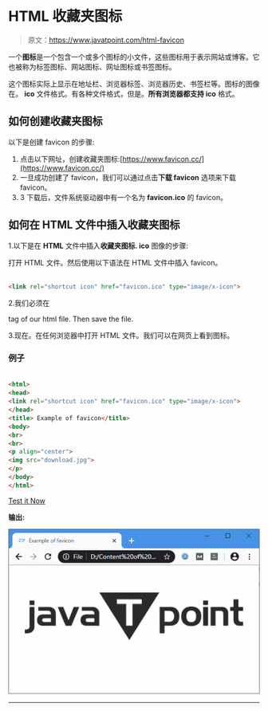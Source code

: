# HTML 收藏夹图标

> 原文：<https://www.javatpoint.com/html-favicon>

一个**图标**是一个包含一个或多个图标的小文件，这些图标用于表示网站或博客。它也被称为标签图标、网站图标、网址图标或书签图标。

这个图标实际上显示在地址栏、浏览器标签、浏览器历史、书签栏等。图标的图像在。 **ico** 文件格式。有各种文件格式，但是。**所有浏览器都支持 ico** 格式。

## 如何创建收藏夹图标

以下是创建 favicon 的步骤:

1.  点击以下网址，创建收藏夹图标:[https://www.favicon.cc/](https://www.favicon.cc/)
2.  一旦成功创建了 favicon，我们可以通过点击**下载 favicon** 选项来下载 favicon。
3.  3 下载后，文件系统驱动器中有一个名为 **favicon.ico** 的 favicon。

## 如何在 HTML 文件中插入收藏夹图标

1.以下是在 **HTML** 文件中插入**收藏夹图标. ico** 图像的步骤:

打开 HTML 文件。然后使用以下语法在 HTML 文件中插入 favicon。

```html

<link rel="shortcut icon" href="favicon.ico" type="image/x-icon">

```

2.我们必须在

tag of our html file. Then save the file.

3.现在。在任何浏览器中打开 HTML 文件。我们可以在网页上看到图标。

### 例子

```html

<html>
<head>
<link rel="shortcut icon" href="favicon.ico" type="image/x-icon">
</head>
<title> Example of favicon</title>
<body>
<br>
<br>
<p align="center">
<img src="download.jpg">
</p>
</body>
</html>

```

[Test it Now](https://www.javatpoint.com/oprweb/test.jsp?filename=html-favicon)

**输出:**

![HTML favicon](img/e94e6e28b12db946c33a3c8586ea3369.png)

* * *